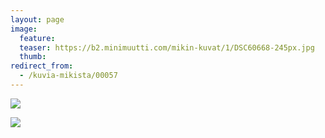 ```yaml
---
layout: page
image:
  feature:
  teaser: https://b2.minimuutti.com/mikin-kuvat/1/DSC60668-245px.jpg
  thumb:
redirect_from:
  - /kuvia-mikista/00057
---
```


![](https://b2.minimuutti.com/mikin-kuvat/1/DSC60668-800px.jpg)

![](https://b2.minimuutti.com/mikin-kuvat/1/DSC42767-800px.jpg)
